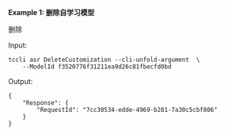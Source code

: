 **Example 1: 删除自学习模型**

删除

Input: 

```
tccli asr DeleteCustomization --cli-unfold-argument  \
    --ModelId f3520776f31211ea9d26c81fbecfd0bd
```

Output: 
```
{
    "Response": {
        "RequestId": "7cc30534-edde-4969-b281-7a30c5cbf806"
    }
}
```

